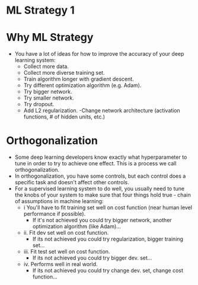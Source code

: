 # ML Strategy 1
# Why ML Strategy

- You have a lot of ideas for how to improve the accuracy of your deep learning system:
  - Collect more data.
  - Collect more diverse training set.
  - Train algorithm longer with gradient descent.
  - Try different optimization algorithm (e.g. Adam).
  - Try bigger network.
  - Try smaller network.
  - Try dropout.
  - Add L2 regularization.
  -Change network architecture (activation functions, # of hidden units, etc.)
  

# Orthogonalization

- Some deep learning developers know exactly what hyperparameter to tune in order to try to achieve one effect. This is a
process we call orthogonalization.
- In orthogonalization, you have some controls, but each control does a specific task and doesn't affect other controls.
- For a supervised learning system to do well, you usually need to tune the knobs of your system to make sure that four
things hold true - chain of assumptions in machine learning:
    - i You'll have to fit training set well on cost function (near human level performance if possible).
        - If it's not achieved you could try bigger network, another optimization algorithm (like Adam)...
    - ii. Fit dev set well on cost function.
        - If its not achieved you could try regularization, bigger training set...
    - iii. Fit test set well on cost function.
        - If its not achieved you could try bigger dev. set...
    - iv. Performs well in real world.
      - If its not achieved you could try change dev. set, change cost function...
 
 
